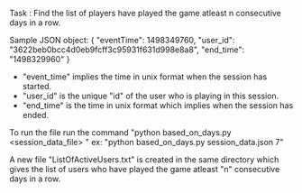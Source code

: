 Task : Find the list of players have played the game atleast n consecutive days in a row.

Sample JSON object:
{
      "eventTime": 1498349760,
      "user_id": "3622beb0bcc4d0eb9fcff3c95931f631d998e8a8",
      "end_time": "1498329960"
}

- "event_time" implies the time in unix format when the session has started. 
- "user_id" is the unique "id" of the user who is playing in this session.
- "end_time" is the time in unix format which implies when the session has ended.

To run the file run the command
"python based_on_days.py <session_data_file> <consecutive days>"
ex: "python based_on_days.py session_data.json 7" 


A new file "ListOfActiveUsers.txt" is created in the same directory which gives the list of users who have played the game atleast "n" consecutive days in a row.
